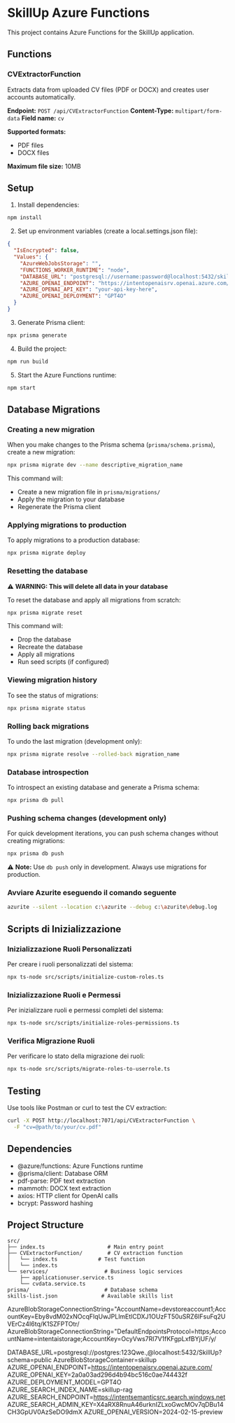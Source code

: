 # SkillUp Azure Functions

This project contains Azure Functions for the SkillUp application.

## Functions

### CVExtractorFunction
Extracts data from uploaded CV files (PDF or DOCX) and creates user accounts automatically.

**Endpoint:** `POST /api/CVExtractorFunction`
**Content-Type:** `multipart/form-data`
**Field name:** `cv`

**Supported formats:** 
- PDF files
- DOCX files

**Maximum file size:** 10MB

## Setup

1. Install dependencies:
```bash
npm install
```

2. Set up environment variables (create a local.settings.json file):
```json
{
  "IsEncrypted": false,
  "Values": {
    "AzureWebJobsStorage": "",
    "FUNCTIONS_WORKER_RUNTIME": "node",
    "DATABASE_URL": "postgresql://username:password@localhost:5432/skillup",
    "AZURE_OPENAI_ENDPOINT": "https://intentopenaisrv.openai.azure.com/",
    "AZURE_OPENAI_API_KEY": "your-api-key-here",
    "AZURE_OPENAI_DEPLOYMENT": "GPT4O"
  }
}
```

3. Generate Prisma client:
```bash
npx prisma generate
```

4. Build the project:
```bash
npm run build
```

5. Start the Azure Functions runtime:
```bash
npm start
```

## Database Migrations

### Creating a new migration
When you make changes to the Prisma schema (`prisma/schema.prisma`), create a new migration:

```bash
npx prisma migrate dev --name descriptive_migration_name
```

This command will:
- Create a new migration file in `prisma/migrations/`
- Apply the migration to your database
- Regenerate the Prisma client

### Applying migrations to production
To apply migrations to a production database:

```bash
npx prisma migrate deploy
```

### Resetting the database
⚠️ **WARNING: This will delete all data in your database**

To reset the database and apply all migrations from scratch:

```bash
npx prisma migrate reset
```

This command will:
- Drop the database
- Recreate the database
- Apply all migrations
- Run seed scripts (if configured)

### Viewing migration history
To see the status of migrations:

```bash
npx prisma migrate status
```

### Rolling back migrations
To undo the last migration (development only):

```bash
npx prisma migrate resolve --rolled-back migration_name
```

### Database introspection
To introspect an existing database and generate a Prisma schema:

```bash
npx prisma db pull
```

### Pushing schema changes (development only)
For quick development iterations, you can push schema changes without creating migrations:

```bash
npx prisma db push
```

⚠️ **Note:** Use `db push` only in development. Always use migrations for production.

### Avviare Azurite eseguendo il comando seguente

```sh
azurite --silent --location c:\azurite --debug c:\azurite\debug.log
```

## Scripts di Inizializzazione

### Inizializzazione Ruoli Personalizzati
Per creare i ruoli personalizzati del sistema:

```bash
npx ts-node src/scripts/initialize-custom-roles.ts
```

### Inizializzazione Ruoli e Permessi
Per inizializzare ruoli e permessi completi del sistema:

```bash
npx ts-node src/scripts/initialize-roles-permissions.ts
```

### Verifica Migrazione Ruoli
Per verificare lo stato della migrazione dei ruoli:

```bash
npx ts-node src/scripts/migrate-roles-to-userrole.ts
```

## Testing

Use tools like Postman or curl to test the CV extraction:

```bash
curl -X POST http://localhost:7071/api/CVExtractorFunction \
  -F "cv=@path/to/your/cv.pdf"
```

## Dependencies

- @azure/functions: Azure Functions runtime
- @prisma/client: Database ORM
- pdf-parse: PDF text extraction
- mammoth: DOCX text extraction
- axios: HTTP client for OpenAI calls
- bcrypt: Password hashing

## Project Structure

```
src/
├── index.ts                    # Main entry point
├── CVExtractorFunction/        # CV extraction function
│   └── index.ts             # Test function
│   └── index.ts
└── services/                  # Business logic services
    ├── applicationuser.service.ts
    └── cvdata.service.ts
prisma/                        # Database schema
skills-list.json              # Available skills list
``` 

AzureBlobStorageConnectionString="AccountName=devstoreaccount1;AccountKey=Eby8vdM02xNOcqFlqUwJPLlmEtlCDXJ1OUzFT50uSRZ6IFsuFq2UVErCz4I6tq/K1SZFPTOtr/
AzureBlobStorageConnectionString="DefaultEndpointsProtocol=https;AccountName=intentaistorage;AccountKey=OcyVws7RI7V1fKFgpLxfBYjUF/y/

DATABASE_URL=postgresql://postgres:123Qwe.,@localhost:5432/SkillUp?schema=public
AzureBlobStorageContainer=skillup
AZURE_OPENAI_ENDPOINT=https://intentopenaisrv.openai.azure.com/
AZURE_OPENAI_KEY=2a0a03ad296d4b94bc516c0ae744432f
AZURE_DEPLOYMENT_MODEL=GPT4O
AZURE_SEARCH_INDEX_NAME=skillup-rag
AZURE_SEARCH_ENDPOINT=https://intentsemanticsrc.search.windows.net
AZURE_SEARCH_ADMIN_KEY=X4aRX8RnuA46urknIZLxoGwcMOv7qDBu14CH3GpUV0AzSeDO9dmX
AZURE_OPENAI_VERSION=2024-02-15-preview